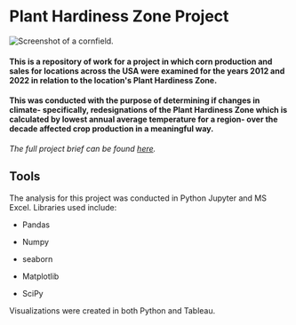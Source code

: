 # Plant Hardiness Zone Project

![Screenshot of a cornfield.](https://t3.ftcdn.net/jpg/02/61/04/68/360_F_261046848_ZjQ9yPn5J2Brttlmxhz2zRNKMlhuVA9u.jpg)

#### This is a repository of work for a project in which corn production and sales for locations across the USA were examined for the years 2012 and 2022 in relation to the location's Plant Hardiness Zone. 

#### This was conducted with the purpose of determining if changes in climate- specifically, redesignations of the Plant Hardiness Zone which is calculated by lowest annual average temperature for a region- over the decade affected crop production in a meaningful way. 

_The full project brief can be found [here](https://images.careerfoundry.com/public/courses/data-immersion/A6/Data_Immersion_A6_Project_Brief.pdf)._

## Tools

The analysis for this project was conducted in Python Jupyter and MS Excel. Libraries used include:

  - Pandas

  - Numpy

  - seaborn

  - Matplotlib

  - SciPy

Visualizations were created in both Python and Tableau.
